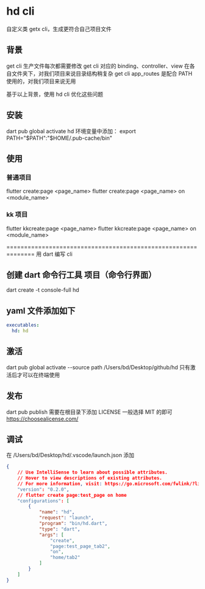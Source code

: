 # hd cli
自定义类 getx cli，生成更符合自己项目文件

## 背景
get cli 生产文件每次都需要修改
get cli 对应的 binding、controller、view 在各自文件夹下，对我们项目来说目录结构稍复杂
get cli app_routes 是配合 PATH 使用的，对我们项目来说无用

基于以上背景，使用 hd cli 优化这些问题

## 安装
dart pub global activate hd
环境变量中添加：
export PATH="$PATH":"$HOME/.pub-cache/bin"


## 使用
### 普通项目
flutter create:page <page_name>
flutter create:page <page_name> on <module_name>

### kk 项目
flutter kkcreate:page <page_name>
flutter kkcreate:page <page_name> on <module_name>

============================================================== 用 dart 编写 cli
## 创建 dart 命令行工具 项目（命令行界面）
dart create -t console-full hd  

## yaml 文件添加如下
```yaml
executables:
  hd: hd
```

## 激活
dart pub global activate --source path /Users/bd/Desktop/github/hd
只有激活后才可以在终端使用

## 发布
dart pub publish
需要在根目录下添加  LICENSE
一般选择 MIT 的即可
https://choosealicense.com/

## 调试
在 /Users/bd/Desktop/hd/.vscode/launch.json 添加
```json
{
    // Use IntelliSense to learn about possible attributes.
    // Hover to view descriptions of existing attributes.
    // For more information, visit: https://go.microsoft.com/fwlink/?linkid=830387
    "version": "0.2.0",
    // flutter create page:test_page on home
    "configurations": [
        {
            "name": "hd",
            "request": "launch",
            "program": "bin/hd.dart",
            "type": "dart",
            "args": [
                "create",
                "page:test_page_tab2",
                "on",
                "home/tab2"
            ]
        }
    ]
}
```



